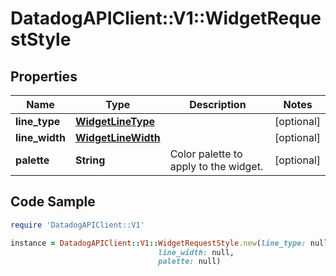 # DatadogAPIClient::V1::WidgetRequestStyle

## Properties

Name | Type | Description | Notes
------------ | ------------- | ------------- | -------------
**line_type** | [**WidgetLineType**](WidgetLineType.md) |  | [optional] 
**line_width** | [**WidgetLineWidth**](WidgetLineWidth.md) |  | [optional] 
**palette** | **String** | Color palette to apply to the widget. | [optional] 

## Code Sample

```ruby
require 'DatadogAPIClient::V1'

instance = DatadogAPIClient::V1::WidgetRequestStyle.new(line_type: null,
                                 line_width: null,
                                 palette: null)
```


